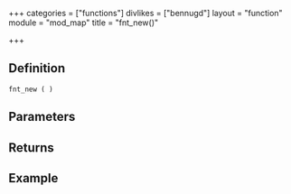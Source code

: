 +++
categories = ["functions"]
divlikes = ["bennugd"]
layout = "function"
module = "mod_map"
title = "fnt_new()"

+++

## Definition

    fnt_new ( )

## Parameters

## Returns

## Example
